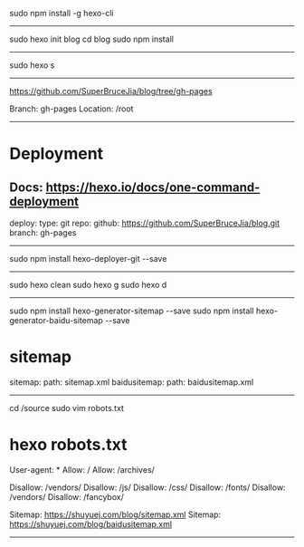 sudo npm install -g hexo-cli

----------------------------------

sudo hexo init blog
cd blog
sudo npm install

----------------------------------

sudo hexo s

----------------------------------

https://github.com/SuperBruceJia/blog/tree/gh-pages

Branch: gh-pages
Location: /root

----------------------------------

# Deployment
## Docs: https://hexo.io/docs/one-command-deployment
deploy:
  type: git
  repo:
    github: https://github.com/SuperBruceJia/blog.git
  branch: gh-pages

----------------------------------

sudo npm install hexo-deployer-git --save

----------------------------------

sudo hexo clean
sudo hexo g
sudo hexo d

----------------------------------

sudo npm install hexo-generator-sitemap --save
sudo npm install hexo-generator-baidu-sitemap --save

# sitemap
sitemap:
  path: sitemap.xml
baidusitemap:
  path: baidusitemap.xml

----------------------------------

cd /source 
sudo vim robots.txt

# hexo robots.txt
User-agent: *
Allow: /
Allow: /archives/

Disallow: /vendors/
Disallow: /js/
Disallow: /css/
Disallow: /fonts/
Disallow: /vendors/
Disallow: /fancybox/

Sitemap: https://shuyuej.com/blog/sitemap.xml
Sitemap: https://shuyuej.com/blog/baidusitemap.xml

----------------------------------


